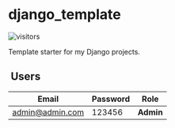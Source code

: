 # django_template

![visitors](https://visitor-badge.glitch.me/badge?page_id=ahmnouira.django_template)

Template starter for my Django projects.

##  Users

| Email                   | Password   |  Role     |  
| ----------------------- | ---------- | --------- |  
| admin@admin.com         | 123456     | **Admin** |
